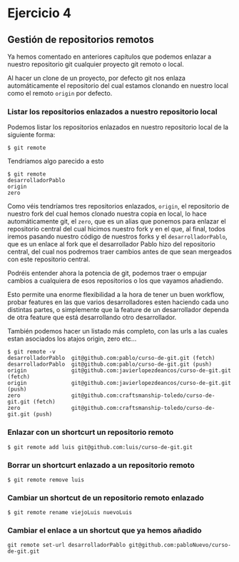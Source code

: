 # Ejercicio 4

## Gestión de repositorios remotos

Ya hemos comentado en anteriores capítulos que podemos enlazar a nuestro repositorio git cualquier proyecto git remoto o local.

Al hacer un clone de un proyecto, por defecto git nos enlaza automáticamente el repositorio del cual estamos clonando en nuestro local como el remoto `origin` por defecto.

### Listar los repositorios enlazados a nuestro repositorio local

Podemos listar los repositorios enlazados en nuestro repositorio local de la siguiente forma:

```
$ git remote
```   
Tendríamos algo parecido a esto

```
$ git remote
desarrolladorPablo
origin
zero
```

Como véis tendríamos tres repositorios enlazados, `origin`, el repositorio de nuestro fork del cual hemos clonado nuestra copia en local, lo hace automáticamente git, el `zero`, que es un alias que ponemos para enlazar el repositorio central del cual hicimos nuestro fork y en el que, al final, todos iremos pasando nuestro código de nuestros forks y el `desarrolladorPablo`, que es un enlace al fork que el desarrollador Pablo hizo del repositorio central, del cual nos podremos traer cambios antes de que sean mergeados con este repositorio central.

Podréis entender ahora la potencia de git, podemos traer o empujar cambios a cualquiera de esos repositorios o los que vayamos añadiendo.

Esto permite una enorme flexibilidad a la hora de tener un buen workflow, probar features en las que varios desarrolladores esten haciendo cada uno distintas partes, o simplemente que la feature de un desarrollador dependa de otra feature que está desarrollando otro desarrollador.

También podemos hacer un listado más completo, con las urls a las cuales estan asociados los atajos origin, zero etc...

```
$ git remote -v
desarrolladorPablo	git@github.com:pablo/curso-de-git.git (fetch)
desarrolladorPablo	git@github.com:pablo/curso-de-git.git (push)
origin				git@github.com:javierlopezdeancos/curso-de-git.git (fetch)
origin				git@github.com:javierlopezdeancos/curso-de-git.git (push)
zero				git@github.com:craftsmanship-toledo/curso-de-git.git (fetch)
zero				git@github.com:craftsmanship-toledo/curso-de-git.git (push)
```

### Enlazar con un shortcurt un repositorio remoto

```
$ git remote add luis git@github.com:luis/curso-de-git.git
```

### Borrar un shortcurt enlazado a un repositorio remoto

```
$ git remote remove luis
```

### Cambiar un shortcut de un repositorio remoto enlazado

```
$ git remote rename viejoLuis nuevoLuis
```

### Cambiar el enlace a un shortcut que ya hemos añadido

```
git remote set-url desarrolladorPablo git@github.com:pabloNuevo/curso-de-git.git
```
